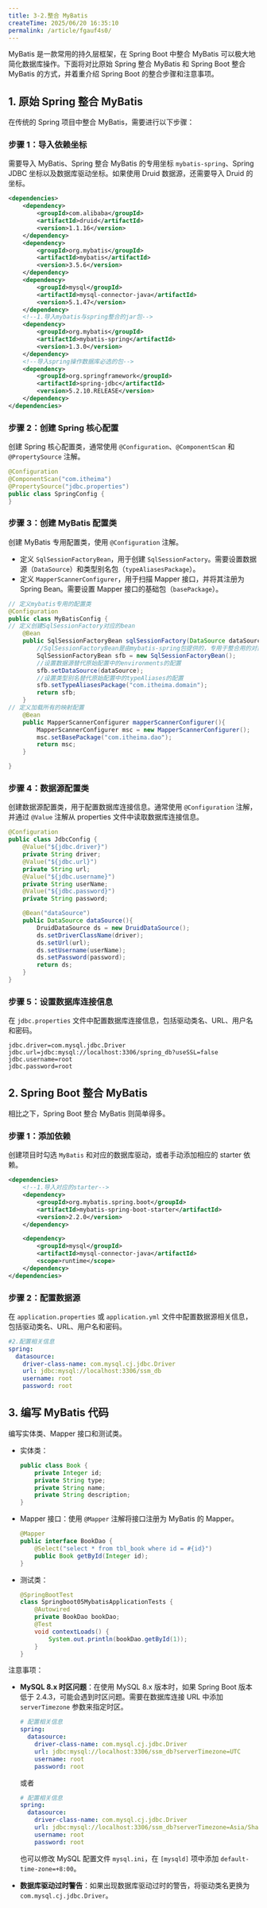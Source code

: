 ```yaml
---
title: 3-2.整合 MyBatis
createTime: 2025/06/20 16:35:10
permalink: /article/fgauf4s0/
---
```

MyBatis 是一款常用的持久层框架，在 Spring Boot 中整合 MyBatis 可以极大地简化数据库操作。下面将对比原始 Spring 整合 MyBatis 和 Spring Boot 整合 MyBatis 的方式，并着重介绍 Spring Boot 的整合步骤和注意事项。

## 1. 原始 Spring 整合 MyBatis

在传统的 Spring 项目中整合 MyBatis，需要进行以下步骤：

### **步骤 1：导入依赖坐标**

需要导入 MyBatis、Spring 整合 MyBatis 的专用坐标 `mybatis-spring`、Spring JDBC 坐标以及数据库驱动坐标。如果使用 Druid 数据源，还需要导入 Druid 的坐标。

```xml
<dependencies>
	<dependency>
		<groupId>com.alibaba</groupId>
		<artifactId>druid</artifactId>
		<version>1.1.16</version>
	</dependency>
	<dependency>
		<groupId>org.mybatis</groupId>
		<artifactId>mybatis</artifactId>
		<version>3.5.6</version>
	</dependency>
	<dependency>
		<groupId>mysql</groupId>
		<artifactId>mysql-connector-java</artifactId>
		<version>5.1.47</version>
	</dependency>
	<!--1.导入mybatis与spring整合的jar包-->
	<dependency>
		<groupId>org.mybatis</groupId>
		<artifactId>mybatis-spring</artifactId>
		<version>1.3.0</version>
	</dependency>
	<!--导入spring操作数据库必选的包-->
	<dependency>
		<groupId>org.springframework</groupId>
		<artifactId>spring-jdbc</artifactId>
		<version>5.2.10.RELEASE</version>
	</dependency>
</dependencies>
```

### 步骤 2：创建 Spring 核心配置

创建 Spring 核心配置类，通常使用 `@Configuration`、`@ComponentScan` 和 `@PropertySource` 注解。

```java
@Configuration
@ComponentScan("com.itheima")
@PropertySource("jdbc.properties")
public class SpringConfig {
}
```

### **步骤 3：创建 MyBatis 配置类**

创建 MyBatis 专用配置类，使用 `@Configuration` 注解。

* 定义 `SqlSessionFactoryBean`，用于创建 `SqlSessionFactory`。需要设置数据源（`DataSource`）和类型别名包（`typeAliasesPackage`）。
* 定义 `MapperScannerConfigurer`，用于扫描 Mapper 接口，并将其注册为 Spring Bean。需要设置 Mapper 接口的基础包（`basePackage`）。

```java
// 定义mybatis专用的配置类
@Configuration
public class MyBatisConfig {
// 定义创建SqlSessionFactory对应的bean
	@Bean
	public SqlSessionFactoryBean sqlSessionFactory(DataSource dataSource){
		//SqlSessionFactoryBean是由mybatis-spring包提供的，专用于整合用的对象
		SqlSessionFactoryBean sfb = new SqlSessionFactoryBean();
		//设置数据源替代原始配置中的environments的配置
		sfb.setDataSource(dataSource);
		//设置类型别名替代原始配置中的typeAliases的配置
		sfb.setTypeAliasesPackage("com.itheima.domain");
		return sfb;
	}
// 定义加载所有的映射配置
	@Bean
	public MapperScannerConfigurer mapperScannerConfigurer(){
		MapperScannerConfigurer msc = new MapperScannerConfigurer();
		msc.setBasePackage("com.itheima.dao");
		return msc;
	}

}
```

### **步骤 4：数据源配置类**

创建数据源配置类，用于配置数据库连接信息。通常使用 `@Configuration` 注解，并通过 `@Value` 注解从 properties 文件中读取数据库连接信息。

```java
@Configuration
public class JdbcConfig {
	@Value("${jdbc.driver}")
	private String driver;
	@Value("${jdbc.url}")
	private String url;
	@Value("${jdbc.username}")
	private String userName;
	@Value("${jdbc.password}")
	private String password;

	@Bean("dataSource")
	public DataSource dataSource(){
		DruidDataSource ds = new DruidDataSource();
		ds.setDriverClassName(driver);
		ds.setUrl(url);
		ds.setUsername(userName);
		ds.setPassword(password);
		return ds;
	}
}
```

### **步骤 5：设置数据库连接信息**

在 `jdbc.properties` 文件中配置数据库连接信息，包括驱动类名、URL、用户名和密码。

```properties
jdbc.driver=com.mysql.jdbc.Driver
jdbc.url=jdbc:mysql://localhost:3306/spring_db?useSSL=false
jdbc.username=root
jdbc.password=root
```

## 2. Spring Boot 整合 MyBatis

相比之下，Spring Boot 整合 MyBatis 则简单得多。

### **步骤 1：添加依赖**

创建项目时勾选 `MyBatis` 和对应的数据库驱动，或者手动添加相应的 starter 依赖。

```xml
<dependencies>
	<!--1.导入对应的starter-->
	<dependency>
		<groupId>org.mybatis.spring.boot</groupId>
		<artifactId>mybatis-spring-boot-starter</artifactId>
		<version>2.2.0</version>
	</dependency>

	<dependency>
		<groupId>mysql</groupId>
		<artifactId>mysql-connector-java</artifactId>
		<scope>runtime</scope>
	</dependency>
</dependencies>
```

### **步骤 2：配置数据源**

在 `application.properties` 或 `application.yml` 文件中配置数据源相关信息，包括驱动类名、URL、用户名和密码。

```yaml
#2.配置相关信息
spring:
  datasource:
	driver-class-name: com.mysql.cj.jdbc.Driver
	url: jdbc:mysql://localhost:3306/ssm_db
	username: root
	password: root
```

## **3. 编写 MyBatis 代码**

编写实体类、Mapper 接口和测试类。

* 实体类：

	```java
	public class Book {
		private Integer id;
		private String type;
		private String name;
		private String description;
	}
	```

*   Mapper 接口：使用 `@Mapper` 注解将接口注册为 MyBatis 的 Mapper。

	```java
	@Mapper
	public interface BookDao {
		@Select("select * from tbl_book where id = #{id}")
		public Book getById(Integer id);
	}
	```

* 测试类：

	```java
	@SpringBootTest
	class Springboot05MybatisApplicationTests {
		@Autowired
		private BookDao bookDao;
		@Test
		void contextLoads() {
			System.out.println(bookDao.getById(1));
		}
	}
	```

注意事项：

*   **MySQL 8.x 时区问题**：在使用 MySQL 8.x 版本时，如果 Spring Boot 版本低于 2.4.3，可能会遇到时区问题。需要在数据库连接 URL 中添加 `serverTimezone` 参数来指定时区。

	```yaml
	# 配置相关信息
	spring:
	  datasource:
		driver-class-name: com.mysql.cj.jdbc.Driver
		url: jdbc:mysql://localhost:3306/ssm_db?serverTimezone=UTC
		username: root
		password: root
	```

    或者

    ```yaml
    # 配置相关信息
    spring:
      datasource:
        driver-class-name: com.mysql.cj.jdbc.Driver
        url: jdbc:mysql://localhost:3306/ssm_db?serverTimezone=Asia/Shanghai
        username: root
        password: root
    ```

    也可以修改 MySQL 配置文件 `mysql.ini`，在 `[mysqld]` 项中添加 `default-time-zone=+8:00`。

*   **数据库驱动过时警告**：如果出现数据库驱动过时的警告，将驱动类名更换为 `com.mysql.cj.jdbc.Driver`。

